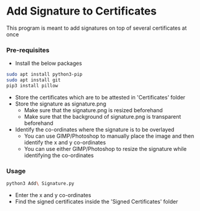 # Add Signature to Certificates

This program is meant to add signatures on top of several certificates at once

### Pre-requisites
- Install the below packages

```bash
sudo apt install python3-pip
sudo apt install git
pip3 install pillow
```

- Store the certificates which are to be attested in 'Certificates' folder
- Store the signature as signature.png
  - Make sure that the signature.png is resized beforehand
  - Make sure that the background of signature.png is transparent beforehand
- Identify the co-ordinates where the signature is to be overlayed
  - You can use GIMP/Photoshop to manually place the image and then identify the x and y co-ordinates
  - You can use either GIMP/Photoshop to resize the signature while identifying the co-ordinates

### Usage
```bash
python3 Add\ Signature.py
```
- Enter the x and y co-ordinates
- Find the signed certificates inside the 'Signed Certificates' folder